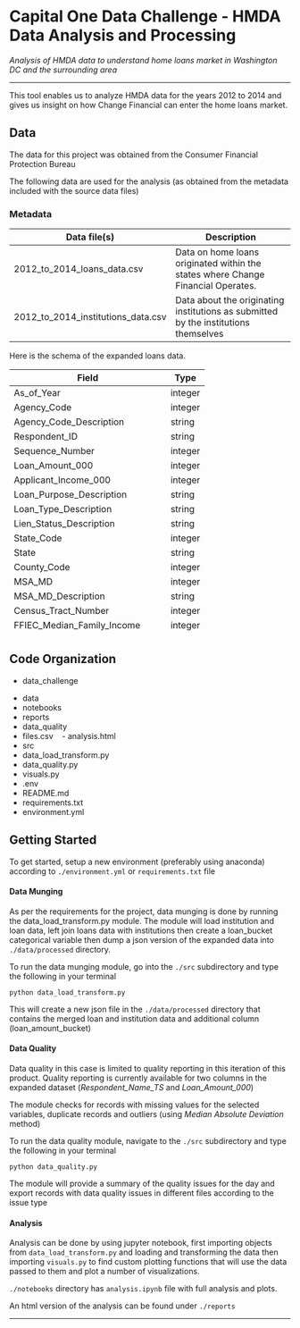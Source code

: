 Capital One Data Challenge - HMDA Data Analysis and Processing
==============================

_Analysis of HMDA data to understand home loans market in Washington DC and the surrounding area_

------------

This tool enables us to analyze HMDA data for the years 2012 to 2014 and gives us insight on how Change Financial can enter the home loans market.

## Data

The data for this project was obtained from the Consumer Financial Protection Bureau

The following data are used for the analysis (as obtained from the metadata included with the source data files)

### Metadata

<table>
  <thead>
    <tr><th>Data file(s)</th><th>Description</th></tr>
  </thead>
  <tbody>
    <tr>
      <td>2012_to_2014_loans_data.csv</td>
      <td>Data on home loans originated within the states where Change Financial Operates.</td>
    </tr>
    <tr>
      <td>2012_to_2014_institutions_data.csv</td>
      <td>Data about the originating institutions as submitted by the institutions themselves</td>
    </tr>
  </tbody>
</table>

Here is the schema of the expanded loans data.

<table style="height: 477px;" width="315">
  <thead>
    <tr><th>Field</th><th>Type</th></tr>
  </thead>
  <tbody>
    <tr>
      <td>As_of_Year</td>
      <td>integer</td>
    </tr>
    <tr>
      <td>Agency_Code</td>
      <td>integer</td>
    </tr>
    <tr>
      <td>Agency_Code_Description</td>
      <td>string</td>
    </tr>
    <tr>
      <td>Respondent_ID</td>
      <td>string</td>
    </tr>
    <tr>
      <td>Sequence_Number</td>
      <td>integer</td>
    </tr>
    <tr>
      <td>Loan_Amount_000</td>
      <td>integer</td>
    </tr>
    <tr>
      <td>Applicant_Income_000</td>
      <td>integer</td>
    </tr>
    <tr>
      <td>Loan_Purpose_Description</td>
      <td>string</td>
    </tr>
    <tr>
      <td>Loan_Type_Description</td>
      <td>string</td>
    </tr>
    <tr>
      <td>Lien_Status_Description</td>
      <td>string</td>
    </tr>
    <tr>
      <td>State_Code</td>
      <td>integer</td>
    </tr>
    <tr>
      <td>State</td>
      <td>string</td>
    </tr>
    <tr>
      <td>County_Code</td>
      <td>integer</td>
    </tr>
    <tr>
      <td>MSA_MD</td>
      <td>integer</td>
    </tr>
    <tr>
      <td>MSA_MD_Description</td>
      <td>string</td>
    </tr>
    <tr>
      <td>Census_Tract_Number</td>
      <td>integer</td>
    </tr>
    <tr>
      <td>FFIEC_Median_Family_Income</td>
      <td>integer</td>
    </tr>
    <tr>
      <td>Tract_to_MSA_MD_Income_Pct</td>
      <td>integer</td>
    </tr>
    <tr>
      <td>Number_of_Owner_Occupied_Units</td>
      <td>integer</td>
    </tr>
    <tr>
      <td>County_Name</td>
      <td>integer</td>
    </tr>
    <tr>
      <td>Conforming_Limit_000</td>
      <td>integer</td>
    </tr>
    <tr>
      <td>Conventional_Status</td>
      <td>string</td>
    </tr>
    <tr>
      <td>Conforming_Status</td>
      <td>string</td>
    </tr>
    <tr>
      <td>Conventional_Conforming_Flag</td>
      <td>string</td>
    </tr>
    <tr>
      <td>Respondent_Name_TS</td>
      <td>string</td>
    </tr>
  </tbody>
</table>

## Code Organization


+ data_challenge
- data           
- notebooks         
- reports
- data_quality
- files.csv
    - analysis.html 
- src
- data_load_transform.py
- data_quality.py
- visuals.py
- .env
- README.md
- requirements.txt
- environment.yml


## Getting Started


To get started, setup a new environment (preferably using anaconda) according to `./environment.yml` or `requirements.txt` file


#### Data Munging


As per the requirements for the project, data munging is done by running the data_load_transform.py module. The module will load institution and loan data, left join loans data with institutions then create a loan_bucket categorical variable then dump a json version of the expanded data into `./data/processed` directory. 

To run the data munging module, go into the `./src` subdirectory and type the following in your terminal

``` python data_load_transform.py ```

This will create a new json file in the `./data/processed` directory that contains the merged loan and institution data and additional column (loan_amount_bucket)


#### Data Quality


Data quality in this case is limited to quality reporting in this iteration of this product. Quality reporting is currently available for two columns in the expanded dataset (_Respondent_Name_TS_ and _Loan_Amount_000_)

The module checks for records with missing values for the selected variables, duplicate records and outliers (using _Median Absolute Deviation_ method)

To run the data quality module, navigate to the `./src` subdirectory and type the following in your terminal

``` python data_quality.py ```

The module will provide a summary of the quality issues for the day and export records with data quality issues in different files according to the issue type

#### Analysis


Analysis can be done by using jupyter notebook, first importing objects from `data_load_transform.py` and loading and transforming the data then importing `visuals.py` to find custom plotting functions that will use the data passed to them and plot a number of visualizations.

`./notebooks` directory has `analysis.ipynb` file with full analysis and plots. 

An html version of the analysis can be found under `./reports`

--------

